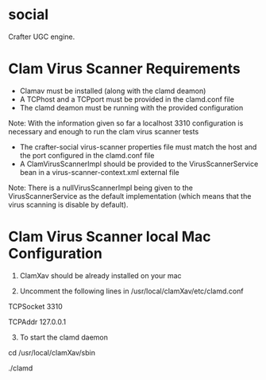 social
======

Crafter UGC engine.

Clam Virus Scanner Requirements
===============================

* Clamav must be installed (along with the clamd deamon)
* A TCPhost and a TCPport must be provided in the clamd.conf file
* The clamd deamon must be running with the provided configuration

Note: With the information given so far a localhost 3310 configuration is necessary and enough to run the clam virus scanner tests

* The crafter-social virus-scanner properties file must match the host and the port configured in the clamd.conf file
* A ClamVirusScannerImpl should be provided to the VirusScannerService bean in a virus-scanner-context.xml external file

Note: There is a nullVirusScannerImpl being given to the VirusScannerService as the default implementation (which means that the virus scanning is disable by default).

Clam Virus Scanner local Mac Configuration
==========================================

1) ClamXav should be already installed on your mac

2) Uncomment the following lines in /usr/local/clamXav/etc/clamd.conf

TCPSocket 3310

TCPAddr 127.0.0.1

3) To start the clamd daemon

cd /usr/local/clamXav/sbin

./clamd
